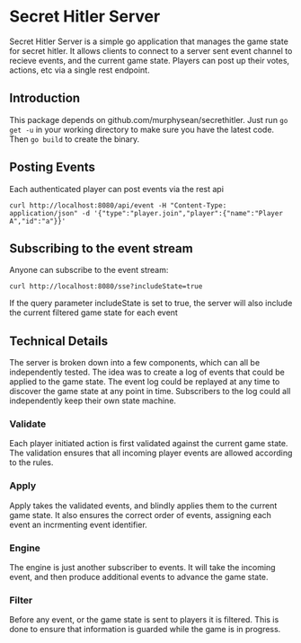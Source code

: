 Secret Hitler Server
===

Secret Hitler Server is a simple go application that manages the game state for secret hitler.
It allows clients to connect to a server sent event channel to recieve events, and the current game state.
Players can post up their votes, actions, etc via a single rest endpoint.

Introduction
---

This package depends on github.com/murphysean/secrethitler.
Just run `go get -u` in your working directory to make sure you have the latest code.
Then `go build` to create the binary.


Posting Events
---

Each authenticated player can post events via the rest api

	curl http://localhost:8080/api/event -H "Content-Type: application/json" -d '{"type":"player.join","player":{"name":"Player A","id":"a"}}'

Subscribing to the event stream
---

Anyone can subscribe to the event stream:

	curl http://localhost:8080/sse?includeState=true

If the query parameter includeState is set to true, the server will also include the current filtered game state for each event

Technical Details
---

The server is broken down into a few components, which can all be independently tested.
The idea was to create a log of events that could be applied to the game state.
The event log could be replayed at any time to discover the game state at any point in time.
Subscribers to the log could all independently keep their own state machine.

### Validate

Each player initiated action is first validated against the current game state.
The validation ensures that all incoming player events are allowed according to the rules.

### Apply

Apply takes the validated events, and blindly applies them to the current game state.
It also ensures the correct order of events, assigning each event an incrmenting event identifier.

### Engine

The engine is just another subscriber to events.
It will take the incoming event, and then produce additional events to advance the game state.

### Filter

Before any event, or the game state is sent to players it is filtered.
This is done to ensure that information is guarded while the game is in progress.

